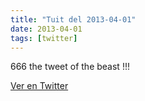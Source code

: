 ```yaml
---
title: "Tuit del 2013-04-01"
date: 2013-04-01
tags: [twitter]
---
```


666 the tweet of the beast !!!



[Ver en Twitter](https://twitter.com/i/web/status/318855838137716736)

